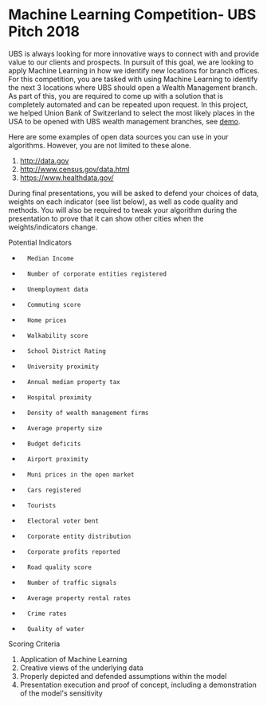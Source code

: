 # Machine Learning Competition- UBS Pitch 2018 
UBS is always looking for more innovative ways to connect with and provide value to our clients and prospects. In pursuit of this goal, we are looking to apply Machine Learning in how we identify new locations for branch offices. For this competition, you are tasked with using Machine Learning to identify the next 3 locations where UBS should open a Wealth Management branch. As part of this, you are required to come up with a solution that is completely automated and can be repeated upon request. In this project, we helped Union Bank of Switzerland to select the most likely places in the USA to be opened with UBS wealth management branches, see [demo](https://github.com/cy235/UBS_Pitch_2018/blob/master/InsightDataScience_demo_PCA_Final.ipynb).

Here are some examples of open data sources you can use in your algorithms. However, you are not limited to these alone.
1. http://data.gov
2. http://www.census.gov/data.html
3. https://www.healthdata.gov/

During final presentations, you will be asked to defend your choices of data, weights on each indicator (see list below), as well as code quality and methods. You will also be required to tweak your algorithm during the presentation to prove that it can show other cities when the weights/indicators change.

Potential Indicators
-       Median Income
-       Number of corporate entities registered
-       Unemployment data
-       Commuting score
-       Home prices
-       Walkability score
-       School District Rating
-       University proximity
-       Annual median property tax
-       Hospital proximity
-       Density of wealth management firms
-       Average property size
-       Budget deficits
-       Airport proximity
-       Muni prices in the open market
-       Cars registered
-       Tourists
-       Electoral voter bent
-       Corporate entity distribution
-       Corporate profits reported
-       Road quality score
-       Number of traffic signals
-       Average property rental rates
-       Crime rates
-       Quality of water

Scoring Criteria
1. Application of Machine Learning
2. Creative views of the underlying data
3. Properly depicted and defended assumptions within the model
4. Presentation execution and proof of concept, including a demonstration of the model's sensitivity
